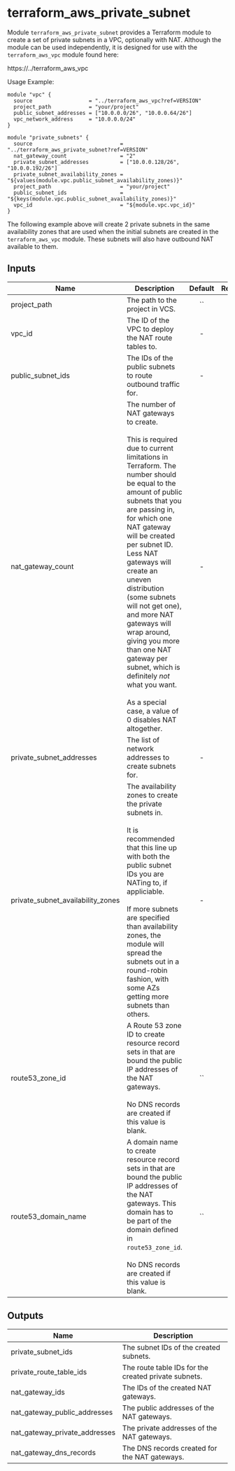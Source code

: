 # terraform_aws_private_subnet

Module `terraform_aws_private_subnet` provides a Terraform module to create
a set of private subnets in a VPC, optionally with NAT. Although the module
can be used independently, it is designed for use with the
`terraform_aws_vpc` module found here:

https://../terraform_aws_vpc

Usage Example:

    module "vpc" {
      source                  = "../terraform_aws_vpc?ref=VERSION"
      project_path            = "your/project"
      public_subnet_addresses = ["10.0.0.0/26", "10.0.0.64/26"]
      vpc_network_address     = "10.0.0.0/24"
    }

    module "private_subnets" {
      source                            = "../terraform_aws_private_subnet?ref=VERSION"
      nat_gateway_count                 = "2"
      private_subnet_addresses          = ["10.0.0.128/26", "10.0.0.192/26"]
      private_subnet_availability_zones = "${values(module.vpc.public_subnet_availability_zones)}"
      project_path                      = "your/project"
      public_subnet_ids                 = "${keys(module.vpc.public_subnet_availability_zones)}"
      vpc_id                            = "${module.vpc.vpc_id}"
    }

The following example above will create 2 private subnets in the same
availability zones that are used when the initial subnets are created in the
`terraform_aws_vpc` module. These subnets will also have outbound NAT
available to them.



## Inputs

| Name | Description | Default | Required |
|------|-------------|:-----:|:-----:|
| project_path | The path to the project in VCS. | `` | no |
| vpc_id | The ID of the VPC to deploy the NAT route tables to. | - | yes |
| public_subnet_ids | The IDs of the public subnets to route outbound traffic for. | - | yes |
| nat_gateway_count | The number of NAT gateways to create.<br><br>This is required due to current limitations in Terraform. The number should be equal to the amount of public subnets that you are passing in, for which one NAT gateway will be created per subnet ID. Less NAT gateways will create an uneven distribution (some subnets will not get one), and more NAT gateways will wrap around, giving you more than one NAT gateway per subnet, which is definitely *not* what you want.<br><br>As a special case, a value of 0 disables NAT altogether. | - | yes |
| private_subnet_addresses | The list of network addresses to create subnets for. | - | yes |
| private_subnet_availability_zones | The availability zones to create the private subnets in.<br><br>It is recommended that this line up with both the public subnet IDs you are NATing to, if appliciable.<br><br>If more subnets are specified than availability zones, the module will spread the subnets out in a round-robin fashion, with some AZs getting more subnets than others. | - | yes |
| route53_zone_id | A Route 53 zone ID to create resource record sets in that are bound the public IP addresses of the NAT gateways.<br><br>No DNS records are created if this value is blank. | `` | no |
| route53_domain_name | A domain name to create resource record sets in that are bound the public IP addresses of the NAT gateways. This domain has to be part of the domain defined in `route53_zone_id`.<br><br>No DNS records are created if this value is blank. | `` | no |

## Outputs

| Name | Description |
|------|-------------|
| private_subnet_ids | The subnet IDs of the created subnets. |
| private_route_table_ids | The route table IDs for the created private subnets. |
| nat_gateway_ids | The IDs of the created NAT gateways. |
| nat_gateway_public_addresses | The public addresses of the NAT gateways. |
| nat_gateway_private_addresses | The private addresses of the NAT gateways. |
| nat_gateway_dns_records | The DNS records created for the NAT gateways. |

